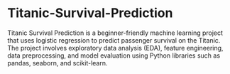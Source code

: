 # Titanic-Survival-Prediction
Titanic Survival Prediction is a beginner-friendly machine learning project that uses logistic regression to predict passenger survival on the Titanic. The project involves exploratory data analysis (EDA), feature engineering, data preprocessing, and model evaluation using Python libraries such as pandas, seaborn, and scikit-learn.
